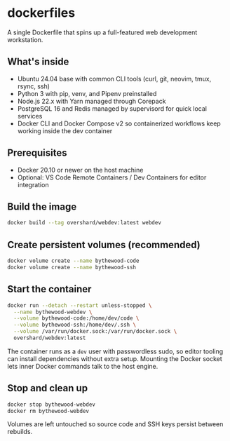 # dockerfiles

A single Dockerfile that spins up a full-featured web development workstation.


## What's inside

- Ubuntu 24.04 base with common CLI tools (curl, git, neovim, tmux, rsync, ssh)
- Python 3 with pip, venv, and Pipenv preinstalled
- Node.js 22.x with Yarn managed through Corepack
- PostgreSQL 16 and Redis managed by supervisord for quick local services
- Docker CLI and Docker Compose v2 so containerized workflows keep working inside the dev container


## Prerequisites

- Docker 20.10 or newer on the host machine
- Optional: VS Code Remote Containers / Dev Containers for editor integration


## Build the image

```bash
docker build --tag overshard/webdev:latest webdev
```


## Create persistent volumes (recommended)

```bash
docker volume create --name bythewood-code
docker volume create --name bythewood-ssh
```


## Start the container

```bash
docker run --detach --restart unless-stopped \
  --name bythewood-webdev \
  --volume bythewood-code:/home/dev/code \
  --volume bythewood-ssh:/home/dev/.ssh \
  --volume /var/run/docker.sock:/var/run/docker.sock \
  overshard/webdev:latest
```

The container runs as a `dev` user with passwordless sudo, so editor tooling can install dependencies without extra setup. Mounting the Docker socket lets inner Docker commands talk to the host engine.


## Stop and clean up

```bash
docker stop bythewood-webdev
docker rm bythewood-webdev
```

Volumes are left untouched so source code and SSH keys persist between rebuilds.
